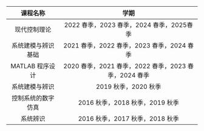 | 课程名称        | 学期                                      |
|:-----------:|:---------------------------------------:|
| 现代控制理论      | 2022 春季，2023 春季，2024 春季，2025春季          |
| 系统建模与辨识基础   | 2021 春季，2022 春季，2023 春季，2024 春季         |
| MATLAB 程序设计 | 2020 春季，2021 春季，2022 春季，2023 春季，2024 春季 |
| 系统建模与辨识     | 2019 秋季，2020 秋季                         |
| 控制系统的数字仿真   | 2016 秋季，2018 秋季，2019 秋季                 |
| 系统辨识        | 2016 秋季，2017 秋季，2018 秋季                 |


